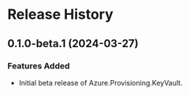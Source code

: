 # Release History

## 0.1.0-beta.1 (2024-03-27)

### Features Added

- Initial beta release of Azure.Provisioning.KeyVault.
